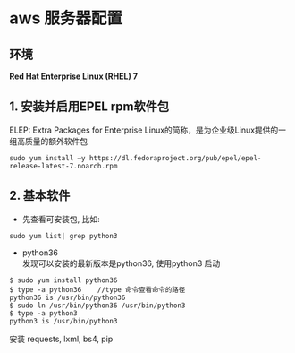 # aws 服务器配置
## 环境
**Red Hat Enterprise Linux (RHEL) 7**


## 1. 安装并启用EPEL rpm软件包
ELEP: Extra Packages for Enterprise Linux的简称，是为企业级Linux提供的一组高质量的额外软件包
```
sudo yum install –y https://dl.fedoraproject.org/pub/epel/epel-release-latest-7.noarch.rpm
```


## 2. 基本软件
- 先查看可安装包, 比如:
```
sudo yum list| grep python3
```

- python36   
发现可以安装的最新版本是python36, 使用python3 启动

```
$ sudo yum install python36
$ type -a python36    //type 命令查看命令的路径
python36 is /usr/bin/python36
$ sudo ln /usr/bin/python36 /usr/bin/python3
$ type -a python3
python3 is /usr/bin/python3

```

安装 requests, lxml, bs4, pip

```
```

